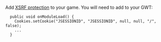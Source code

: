 Add [XSRF protection](http://code.google.com/webtoolkit/doc/latest/DevGuideSecurityRpcXsrf.html) to your game. You will need to add to your GWT:
```
  public void onModuleLoad() {
    Cookies.setCookie("JSESSIONID", "JSESSIONID", null, null, "/", false);
    ...
  }
```